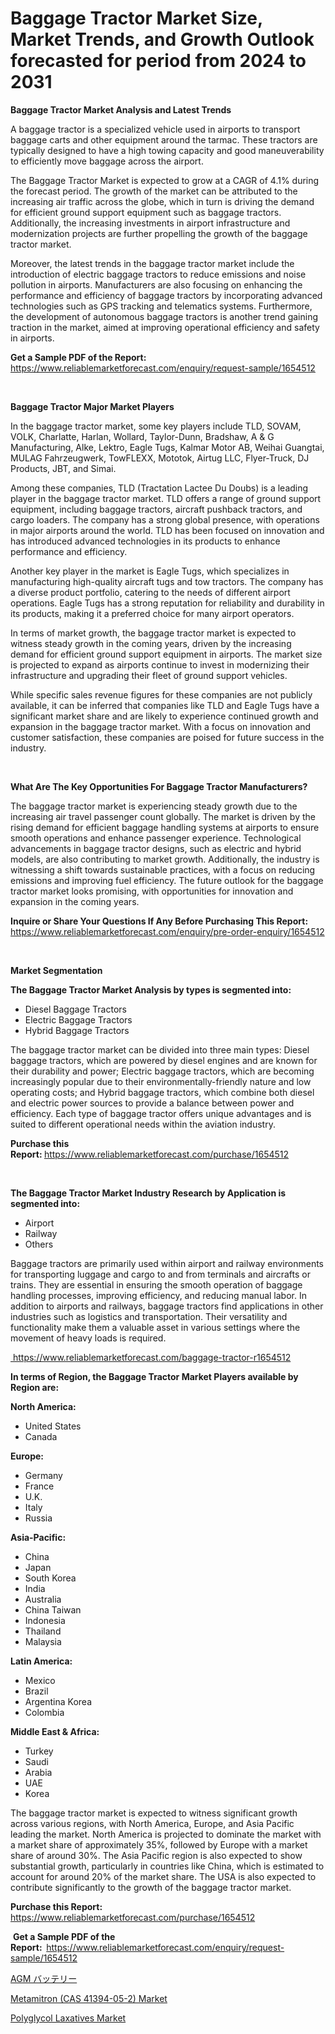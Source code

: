 <p><h1>Baggage Tractor Market Size, Market Trends, and Growth Outlook forecasted for period from 2024 to 2031</h1></p><p><strong>Baggage Tractor Market Analysis and Latest Trends</strong></p>
<p><p>A baggage tractor is a specialized vehicle used in airports to transport baggage carts and other equipment around the tarmac. These tractors are typically designed to have a high towing capacity and good maneuverability to efficiently move baggage across the airport.</p><p>The Baggage Tractor Market is expected to grow at a CAGR of 4.1% during the forecast period. The growth of the market can be attributed to the increasing air traffic across the globe, which in turn is driving the demand for efficient ground support equipment such as baggage tractors. Additionally, the increasing investments in airport infrastructure and modernization projects are further propelling the growth of the baggage tractor market.</p><p>Moreover, the latest trends in the baggage tractor market include the introduction of electric baggage tractors to reduce emissions and noise pollution in airports. Manufacturers are also focusing on enhancing the performance and efficiency of baggage tractors by incorporating advanced technologies such as GPS tracking and telematics systems. Furthermore, the development of autonomous baggage tractors is another trend gaining traction in the market, aimed at improving operational efficiency and safety in airports.</p></p>
<p><strong>Get a Sample PDF of the Report:&nbsp;</strong> <a href="https://www.reliablemarketforecast.com/enquiry/request-sample/1654512">https://www.reliablemarketforecast.com/enquiry/request-sample/1654512</a></p>
<p>&nbsp;</p>
<p><strong>Baggage Tractor Major Market Players</strong></p>
<p><p>In the baggage tractor market, some key players include TLD, SOVAM, VOLK, Charlatte, Harlan, Wollard, Taylor-Dunn, Bradshaw, A & G Manufacturing, Alke, Lektro, Eagle Tugs, Kalmar Motor AB, Weihai Guangtai, MULAG Fahrzeugwerk, TowFLEXX, Mototok, Airtug LLC, Flyer-Truck, DJ Products, JBT, and Simai.</p><p>Among these companies, TLD (Tractation Lactee Du Doubs) is a leading player in the baggage tractor market. TLD offers a range of ground support equipment, including baggage tractors, aircraft pushback tractors, and cargo loaders. The company has a strong global presence, with operations in major airports around the world. TLD has been focused on innovation and has introduced advanced technologies in its products to enhance performance and efficiency.</p><p>Another key player in the market is Eagle Tugs, which specializes in manufacturing high-quality aircraft tugs and tow tractors. The company has a diverse product portfolio, catering to the needs of different airport operations. Eagle Tugs has a strong reputation for reliability and durability in its products, making it a preferred choice for many airport operators.</p><p>In terms of market growth, the baggage tractor market is expected to witness steady growth in the coming years, driven by the increasing demand for efficient ground support equipment in airports. The market size is projected to expand as airports continue to invest in modernizing their infrastructure and upgrading their fleet of ground support vehicles.</p><p>While specific sales revenue figures for these companies are not publicly available, it can be inferred that companies like TLD and Eagle Tugs have a significant market share and are likely to experience continued growth and expansion in the baggage tractor market. With a focus on innovation and customer satisfaction, these companies are poised for future success in the industry.</p></p>
<p>&nbsp;</p>
<p><strong>What Are The Key Opportunities For Baggage Tractor Manufacturers?</strong></p>
<p><p>The baggage tractor market is experiencing steady growth due to the increasing air travel passenger count globally. The market is driven by the rising demand for efficient baggage handling systems at airports to ensure smooth operations and enhance passenger experience. Technological advancements in baggage tractor designs, such as electric and hybrid models, are also contributing to market growth. Additionally, the industry is witnessing a shift towards sustainable practices, with a focus on reducing emissions and improving fuel efficiency. The future outlook for the baggage tractor market looks promising, with opportunities for innovation and expansion in the coming years.</p></p>
<p><strong>Inquire or Share Your Questions If Any Before Purchasing This Report:</strong> <a href="https://www.reliablemarketforecast.com/enquiry/pre-order-enquiry/1654512">https://www.reliablemarketforecast.com/enquiry/pre-order-enquiry/1654512</a></p>
<p>&nbsp;</p>
<p><strong>Market Segmentation</strong></p>
<p><strong>The Baggage Tractor Market Analysis by types is segmented into:</strong></p>
<p><ul><li>Diesel Baggage Tractors</li><li>Electric Baggage Tractors</li><li>Hybrid Baggage Tractors</li></ul></p>
<p><p>The baggage tractor market can be divided into three main types: Diesel baggage tractors, which are powered by diesel engines and are known for their durability and power; Electric baggage tractors, which are becoming increasingly popular due to their environmentally-friendly nature and low operating costs; and Hybrid baggage tractors, which combine both diesel and electric power sources to provide a balance between power and efficiency. Each type of baggage tractor offers unique advantages and is suited to different operational needs within the aviation industry.</p></p>
<p><strong>Purchase this Report:&nbsp;</strong><a href="https://www.reliablemarketforecast.com/purchase/1654512">https://www.reliablemarketforecast.com/purchase/1654512</a></p>
<p>&nbsp;</p>
<p><strong>The Baggage Tractor Market Industry Research by Application is segmented into:</strong></p>
<p><ul><li>Airport</li><li>Railway</li><li>Others</li></ul></p>
<p><p>Baggage tractors are primarily used within airport and railway environments for transporting luggage and cargo to and from terminals and aircrafts or trains. They are essential in ensuring the smooth operation of baggage handling processes, improving efficiency, and reducing manual labor. In addition to airports and railways, baggage tractors find applications in other industries such as logistics and transportation. Their versatility and functionality make them a valuable asset in various settings where the movement of heavy loads is required.</p></p>
<p><a href="https://www.reliablemarketforecast.com/baggage-tractor-r1654512">&nbsp;https://www.reliablemarketforecast.com/baggage-tractor-r1654512</a></p>
<p><strong>In terms of Region, the Baggage Tractor Market Players available by Region are:</strong></p>
<p>
    <p> <strong> North America: </strong>
        <ul>
            <li>United States</li>
            <li>Canada</li>
        </ul>
        </p> 
    <p> <strong> Europe: </strong>
        <ul>
            <li>Germany</li>
            <li>France</li>
            <li>U.K.</li>
            <li>Italy</li>
            <li>Russia</li>
        </ul>
        </p> 
    <p> <strong> Asia-Pacific: </strong>
        <ul>
            <li>China</li>
            <li>Japan</li>
            <li>South Korea</li>
            <li>India</li>
            <li>Australia</li>
            <li>China Taiwan</li>
            <li>Indonesia</li>
            <li>Thailand</li>
            <li>Malaysia</li>
        </ul>
        </p> 
    <p> <strong> Latin America: </strong>
        <ul>
            <li>Mexico</li>
            <li>Brazil</li>
            <li>Argentina Korea</li>
            <li>Colombia</li>
        </ul>
        </p> 
    <p> <strong> Middle East & Africa: </strong>
        <ul>
            <li>Turkey</li>
            <li>Saudi</li>
            <li>Arabia</li>
            <li>UAE</li>
            <li>Korea</li>
        </ul>
    </p>
    </p>
<p><p>The baggage tractor market is expected to witness significant growth across various regions, with North America, Europe, and Asia Pacific leading the market. North America is projected to dominate the market with a market share of approximately 35%, followed by Europe with a market share of around 30%. The Asia Pacific region is also expected to show substantial growth, particularly in countries like China, which is estimated to account for around 20% of the market share. The USA is also expected to contribute significantly to the growth of the baggage tractor market.</p></p>
<p><strong>Purchase this Report: </strong><a href="https://www.reliablemarketforecast.com/purchase/1654512">https://www.reliablemarketforecast.com/purchase/1654512</a></p>
<p>&nbsp;<strong>Get a Sample PDF of the Report:&nbsp;&nbsp;</strong><a href="https://www.reliablemarketforecast.com/enquiry/request-sample/1654512">https://www.reliablemarketforecast.com/enquiry/request-sample/1654512</a></p>
<p><strong></strong></p>
<p><p><a href="https://github.com/zjkmgcs938405/Market-Research-Report-List-3/blob/main/3925497765.md">AGM バッテリー</a></p><p><a href="https://github.com/LiamKanenood/Market-Research-Report-List-1/blob/main/metamitron-cas-41394-05-2-market.md">Metamitron (CAS 41394-05-2) Market</a></p><p><a href="https://github.com/rslnowrouzi/Market-Research-Report-List-1/blob/main/polyglycol-laxatives-market.md">Polyglycol Laxatives Market</a></p></p>